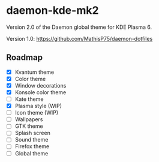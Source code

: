 # daemon-kde-mk2
Version 2.0 of the Daemon global theme for KDE Plasma 6.

Version 1.0: https://github.com/MathisP75/daemon-dotfiles

## Roadmap
- [X] Kvantum theme
- [X] Color theme
- [X] Window decorations
- [X] Konsole color theme
- [ ] Kate theme
- [X] Plasma style (WIP)
- [ ] Icon theme (WIP)
- [ ] Wallpapers
- [ ] GTK theme
- [ ] Splash screen
- [ ] Sound theme
- [ ] Firefox theme
- [ ] Global theme
